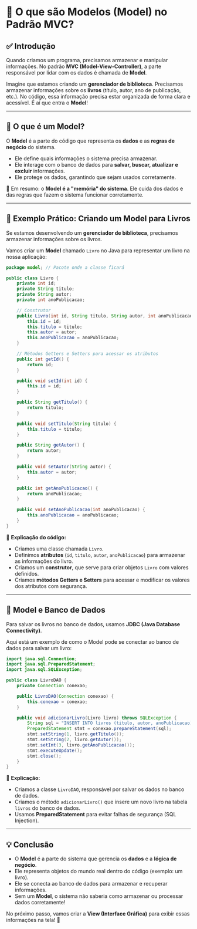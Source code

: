 # 📌 O que são Modelos (Model) no Padrão MVC?

## ✅ Introdução
Quando criamos um programa, precisamos armazenar e manipular informações. No padrão **MVC (Model-View-Controller)**, a parte responsável por lidar com os dados é chamada de **Model**.

Imagine que estamos criando um **gerenciador de biblioteca**. Precisamos armazenar informações sobre os **livros** (título, autor, ano de publicação, etc.). No código, essa informação precisa estar organizada de forma clara e acessível. É aí que entra o **Model**!

---

## 📖 O que é um Model?
O **Model** é a parte do código que representa os **dados** e as **regras de negócio** do sistema.

- Ele define quais informações o sistema precisa armazenar.
- Ele interage com o banco de dados para **salvar, buscar, atualizar e excluir** informações.
- Ele protege os dados, garantindo que sejam usados corretamente.

🔹 Em resumo: o **Model é a "memória" do sistema**. Ele cuida dos dados e das regras que fazem o sistema funcionar corretamente.

---

## 🎯 Exemplo Prático: Criando um Model para Livros
Se estamos desenvolvendo um **gerenciador de biblioteca**, precisamos armazenar informações sobre os livros.

Vamos criar um **Model** chamado `Livro` no Java para representar um livro na nossa aplicação:

```java
package model; // Pacote onde a classe ficará

public class Livro {
    private int id;
    private String titulo;
    private String autor;
    private int anoPublicacao;

    // Construtor
    public Livro(int id, String titulo, String autor, int anoPublicacao) {
        this.id = id;
        this.titulo = titulo;
        this.autor = autor;
        this.anoPublicacao = anoPublicacao;
    }

    // Métodos Getters e Setters para acessar os atributos
    public int getId() {
        return id;
    }

    public void setId(int id) {
        this.id = id;
    }

    public String getTitulo() {
        return titulo;
    }

    public void setTitulo(String titulo) {
        this.titulo = titulo;
    }

    public String getAutor() {
        return autor;
    }

    public void setAutor(String autor) {
        this.autor = autor;
    }

    public int getAnoPublicacao() {
        return anoPublicacao;
    }

    public void setAnoPublicacao(int anoPublicacao) {
        this.anoPublicacao = anoPublicacao;
    }
}
```

📌 **Explicação do código:**
- Criamos uma classe chamada `Livro`.
- Definimos **atributos** (`id`, `titulo`, `autor`, `anoPublicacao`) para armazenar as informações do livro.
- Criamos um **construtor**, que serve para criar objetos `Livro` com valores definidos.
- Criamos **métodos Getters e Setters** para acessar e modificar os valores dos atributos com segurança.

---

## 🔗 Model e Banco de Dados
Para salvar os livros no banco de dados, usamos **JDBC (Java Database Connectivity)**.

Aqui está um exemplo de como o Model pode se conectar ao banco de dados para salvar um livro:

```java
import java.sql.Connection;
import java.sql.PreparedStatement;
import java.sql.SQLException;

public class LivroDAO {
    private Connection conexao;

    public LivroDAO(Connection conexao) {
        this.conexao = conexao;
    }

    public void adicionarLivro(Livro livro) throws SQLException {
        String sql = "INSERT INTO livros (titulo, autor, anoPublicacao) VALUES (?, ?, ?)";
        PreparedStatement stmt = conexao.prepareStatement(sql);
        stmt.setString(1, livro.getTitulo());
        stmt.setString(2, livro.getAutor());
        stmt.setInt(3, livro.getAnoPublicacao());
        stmt.executeUpdate();
        stmt.close();
    }
}
```

📌 **Explicação:**
- Criamos a classe `LivroDAO`, responsável por salvar os dados no banco de dados.
- Criamos o método `adicionarLivro()` que insere um novo livro na tabela `livros` do banco de dados.
- Usamos **PreparedStatement** para evitar falhas de segurança (SQL Injection).

---

## 💡 Conclusão
- O **Model** é a parte do sistema que gerencia os **dados** e a **lógica de negócio**.
- Ele representa objetos do mundo real dentro do código (exemplo: um livro).
- Ele se conecta ao banco de dados para armazenar e recuperar informações.
- Sem um **Model**, o sistema não saberia como armazenar ou processar dados corretamente!

No próximo passo, vamos criar a **View (Interface Gráfica)** para exibir essas informações na tela! 🚀

